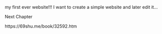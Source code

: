  my first ever website!!!
I want to create a simple website and later edit it... 





Next Chapter
<p>https://69shu.me/book/32592.htm</p>
